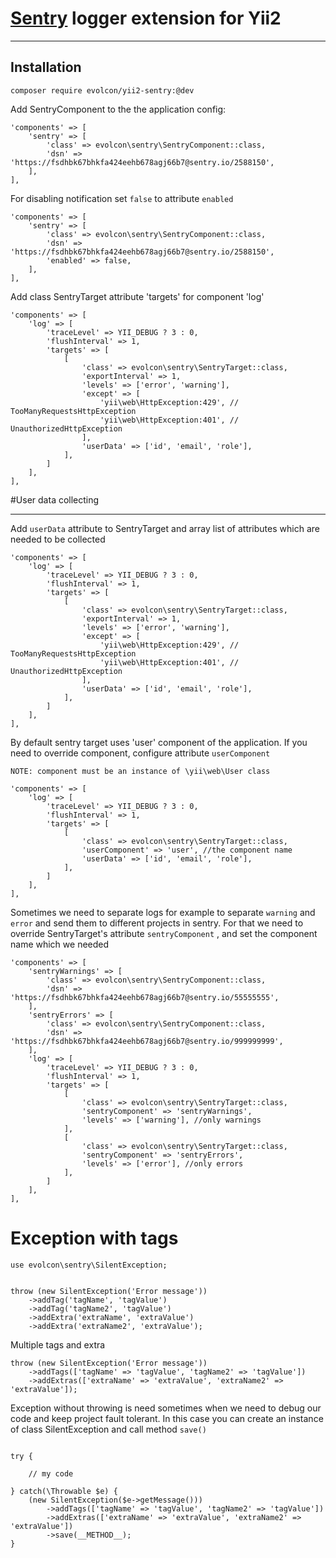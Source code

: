 # [Sentry](https://sentry.io) logger extension for Yii2
-------------
Installation
---------
```
composer require evolcon/yii2-sentry:@dev
```

Add SentryComponent to the the application config:
```
'components' => [
    'sentry' => [
        'class' => evolcon\sentry\SentryComponent::class,
        'dsn' => 'https://fsdhbk67bhkfa424eehb678agj66b7@sentry.io/2588150',
    ],
],
```

For disabling notification set `false` to attribute `enabled`
```
'components' => [
    'sentry' => [
        'class' => evolcon\sentry\SentryComponent::class,
        'dsn' => 'https://fsdhbk67bhkfa424eehb678agj66b7@sentry.io/2588150',
        'enabled' => false,
    ],
],
```

Add class SentryTarget attribute 'targets' for component 'log'
```
'components' => [
    'log' => [
        'traceLevel' => YII_DEBUG ? 3 : 0,
        'flushInterval' => 1,
        'targets' => [
            [
                'class' => evolcon\sentry\SentryTarget::class,
                'exportInterval' => 1,
                'levels' => ['error', 'warning'],
                'except' => [
                    'yii\web\HttpException:429', // TooManyRequestsHttpException
                    'yii\web\HttpException:401', // UnauthorizedHttpException
                ],
                'userData' => ['id', 'email', 'role'],
            ],
        ]
    ],
],
```

#User data collecting
__________________
Add ``userData`` attribute to SentryTarget and array list of attributes which are needed to be collected 

```
'components' => [
    'log' => [
        'traceLevel' => YII_DEBUG ? 3 : 0,
        'flushInterval' => 1,
        'targets' => [
            [
                'class' => evolcon\sentry\SentryTarget::class,
                'exportInterval' => 1,
                'levels' => ['error', 'warning'],
                'except' => [
                    'yii\web\HttpException:429', // TooManyRequestsHttpException
                    'yii\web\HttpException:401', // UnauthorizedHttpException
                ],
                'userData' => ['id', 'email', 'role'],
            ],
        ]
    ],
],
```

By default sentry target uses 'user' component of the application. If you need to override component, configure attribute `userComponent`

`NOTE: component must be an instance of \yii\web\User class`

```
'components' => [
    'log' => [
        'traceLevel' => YII_DEBUG ? 3 : 0,
        'flushInterval' => 1,
        'targets' => [
            [
                'class' => evolcon\sentry\SentryTarget::class,
                'userComponent' => 'user', //the component name
                'userData' => ['id', 'email', 'role'],
            ],
        ]
    ],
],
```

Sometimes we need to separate logs for example to separate `warning` and `error` and send them to different projects in sentry.
For that we need to override SentryTarget's attribute `sentryComponent` , and set the component name which we needed


```
'components' => [
    'sentryWarnings' => [
        'class' => evolcon\sentry\SentryComponent::class,
        'dsn' => 'https://fsdhbk67bhkfa424eehb678agj66b7@sentry.io/55555555',
    ],
    'sentryErrors' => [
        'class' => evolcon\sentry\SentryComponent::class,
        'dsn' => 'https://fsdhbk67bhkfa424eehb678agj66b7@sentry.io/999999999',
    ],
    'log' => [
        'traceLevel' => YII_DEBUG ? 3 : 0,
        'flushInterval' => 1,
        'targets' => [
            [
                'class' => evolcon\sentry\SentryTarget::class,
                'sentryComponent' => 'sentryWarnings',
                'levels' => ['warning'], //only warnings
            ],
            [
                'class' => evolcon\sentry\SentryTarget::class,
                'sentryComponent' => 'sentryErrors',
                'levels' => ['error'], //only errors
            ],
        ]
    ],
],
```

# Exception with tags

```
use evolcon\sentry\SilentException;


throw (new SilentException('Error message'))
    ->addTag('tagName', 'tagValue')
    ->addTag('tagName2', 'tagValue')
    ->addExtra('extraName', 'extraValue')
    ->addExtra('extraName2', 'extraValue');

```

Multiple tags and extra

```
throw (new SilentException('Error message'))
    ->addTags(['tagName' => 'tagValue', 'tagName2' => 'tagValue'])
    ->addExtras(['extraName' => 'extraValue', 'extraName2' => 'extraValue']);
```

Exception without throwing is need sometimes when we need to debug our code and keep project fault tolerant.
In this case you can create an instance of class SilentException and call method `save()`


```

try {

    // my code

} catch(\Throwable $e) {
    (new SilentException($e->getMessage()))
        ->addTags(['tagName' => 'tagValue', 'tagName2' => 'tagValue'])
        ->addExtras(['extraName' => 'extraValue', 'extraName2' => 'extraValue'])
        ->save(__METHOD__);
}

```


